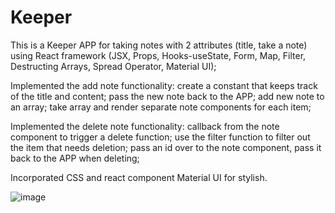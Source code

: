 # Keeper
This is a Keeper APP for taking notes with 2 attributes (title, take a note) using React framework (JSX, Props, Hooks-useState, Form, Map, Filter, Destructing Arrays, Spread Operator, Material UI);

Implemented the add note functionality: create a constant that keeps track of the title and content; pass the new note back to the APP; add new note to an array; take array and render separate note components for each item;

Implemented the delete note functionality: callback from the note component to trigger a delete function; use the filter function to filter out the item that needs deletion; pass an id over to the note component, pass it back to the APP when deleting;

Incorporated CSS and react component Material UI for stylish.

![image](https://user-images.githubusercontent.com/95709315/198363650-a30b488c-293c-4b97-bb41-e2896dc70460.png)

